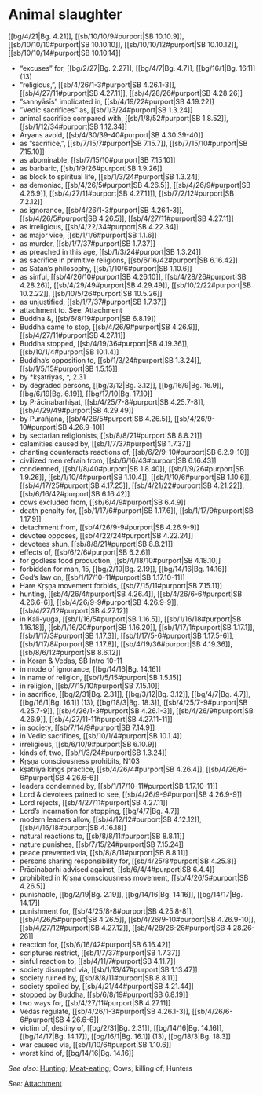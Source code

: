 # Animal slaughter

[[bg/4/21|Bg. 4.21]], [[sb/10/10/9#purport|SB 10.10.9]], [[sb/10/10/10#purport|SB 10.10.10]], [[sb/10/10/12#purport|SB 10.10.12]], [[sb/10/10/14#purport|SB 10.10.14]]

* “excuses” for, [[bg/2/27|Bg. 2.27]], [[bg/4/7|Bg. 4.7]], [[bg/16/1|Bg. 16.1]] (13)
* ”religious,”, [[sb/4/26/1-3#purport|SB 4.26.1-3]], [[sb/4/27/11#purport|SB 4.27.11]], [[sb/4/28/26#purport|SB 4.28.26]]
* ”sannyāsīs” implicated in, [[sb/4/19/22#purport|SB 4.19.22]]
* ”Vedic sacrifices” as, [[sb/1/3/24#purport|SB 1.3.24]]
* animal sacrifice compared with, [[sb/1/8/52#purport|SB 1.8.52]], [[sb/1/12/34#purport|SB 1.12.34]]
* Āryans avoid, [[sb/4/30/39-40#purport|SB 4.30.39-40]]
* as ”sacrifice,”, [[sb/7/15/7#purport|SB 7.15.7]], [[sb/7/15/10#purport|SB 7.15.10]]
* as abominable, [[sb/7/15/10#purport|SB 7.15.10]]
* as barbaric, [[sb/1/9/26#purport|SB 1.9.26]]
* as block to spiritual life, [[sb/1/3/24#purport|SB 1.3.24]]
* as demoniac, [[sb/4/26/5#purport|SB 4.26.5]], [[sb/4/26/9#purport|SB 4.26.9]], [[sb/4/27/11#purport|SB 4.27.11]], [[sb/7/2/12#purport|SB 7.2.12]]
* as ignorance, [[sb/4/26/1-3#purport|SB 4.26.1-3]], [[sb/4/26/5#purport|SB 4.26.5]], [[sb/4/27/11#purport|SB 4.27.11]]
* as irreligious, [[sb/4/22/34#purport|SB 4.22.34]]
* as major vice, [[sb/1/1/6#purport|SB 1.1.6]]
* as murder, [[sb/1/7/37#purport|SB 1.7.37]]
* as preached in this age, [[sb/1/3/24#purport|SB 1.3.24]]
* as sacrifice in primitive religions, [[sb/6/16/42#purport|SB 6.16.42]]
* as Satan’s philosophy, [[sb/1/10/6#purport|SB 1.10.6]]
* as sinful, [[sb/4/26/10#purport|SB 4.26.10]], [[sb/4/28/26#purport|SB 4.28.26]], [[sb/4/29/49#purport|SB 4.29.49]], [[sb/10/2/22#purport|SB 10.2.22]], [[sb/10/5/26#purport|SB 10.5.26]]
* as unjustified, [[sb/1/7/37#purport|SB 1.7.37]]
* attachment to. See: Attachment
* Buddha &, [[sb/6/8/19#purport|SB 6.8.19]]
* Buddha came to stop, [[sb/4/26/9#purport|SB 4.26.9]], [[sb/4/27/11#purport|SB 4.27.11]]
* Buddha stopped, [[sb/4/19/36#purport|SB 4.19.36]], [[sb/10/1/4#purport|SB 10.1.4]]
* Buddha’s opposition to, [[sb/1/3/24#purport|SB 1.3.24]], [[sb/1/5/15#purport|SB 1.5.15]]
* by *kṣatriyas, *, 2.31
* by degraded persons, [[bg/3/12|Bg. 3.12]], [[bg/16/9|Bg. 16.9]], [[bg/6/19|Bg. 6.19]], [[bg/17/10|Bg. 17.10]]
* by Prācīnabarhiṣat, [[sb/4/25/7-8#purport|SB 4.25.7-8]], [[sb/4/29/49#purport|SB 4.29.49]]
* by Purañjana, [[sb/4/26/5#purport|SB 4.26.5]], [[sb/4/26/9-10#purport|SB 4.26.9-10]]
* by sectarian religionists, [[sb/8/8/21#purport|SB 8.8.21]]
* calamities caused by, [[sb/1/7/37#purport|SB 1.7.37]]
* chanting counteracts reactions of, [[sb/6/2/9-10#purport|SB 6.2.9-10]]
* civilized men refrain from, [[sb/6/16/43#purport|SB 6.16.43]]
* condemned, [[sb/1/8/40#purport|SB 1.8.40]], [[sb/1/9/26#purport|SB 1.9.26]], [[sb/1/10/4#purport|SB 1.10.4]], [[sb/1/10/6#purport|SB 1.10.6]], [[sb/4/17/25#purport|SB 4.17.25]], [[sb/4/21/22#purport|SB 4.21.22]], [[sb/6/16/42#purport|SB 6.16.42]]
* cows excluded from, [[sb/6/4/9#purport|SB 6.4.9]]
* death penalty for, [[sb/1/17/6#purport|SB 1.17.6]], [[sb/1/17/9#purport|SB 1.17.9]]
* detachment from, [[sb/4/26/9-9#purport|SB 4.26.9-9]]
* devotee opposes, [[sb/4/22/24#purport|SB 4.22.24]]
* devotees shun, [[sb/8/8/21#purport|SB 8.8.21]]
* effects of, [[sb/6/2/6#purport|SB 6.2.6]]
* for godless food production, [[sb/4/18/10#purport|SB 4.18.10]]
* forbidden for man, 15, [[bg/2/19|Bg. 2.19]], [[bg/14/16|Bg. 14.16]]
* God’s law on, [[sb/1/17/10-11#purport|SB 1.17.10-11]]
* Hare Kṛṣṇa movement forbids, [[sb/7/15/11#purport|SB 7.15.11]]
* hunting, [[sb/4/26/4#purport|SB 4.26.4]], [[sb/4/26/6-6#purport|SB 4.26.6-6]], [[sb/4/26/9-9#purport|SB 4.26.9-9]], [[sb/4/27/12#purport|SB 4.27.12]]
* in Kali-yuga, [[sb/1/16/5#purport|SB 1.16.5]], [[sb/1/16/18#purport|SB 1.16.18]], [[sb/1/16/20#purport|SB 1.16.20]], [[sb/1/17/1#purport|SB 1.17.1]], [[sb/1/17/3#purport|SB 1.17.3]], [[sb/1/17/5-6#purport|SB 1.17.5-6]], [[sb/1/17/8#purport|SB 1.17.8]], [[sb/4/19/36#purport|SB 4.19.36]], [[sb/8/6/12#purport|SB 8.6.12]]
* in Koran & Vedas, SB Intro 10-11
* in mode of ignorance, [[bg/14/16|Bg. 14.16]]
* in name of religion, [[sb/1/5/15#purport|SB 1.5.15]]
* in religion, [[sb/7/15/10#purport|SB 7.15.10]]
* in sacrifice, [[bg/2/31|Bg. 2.31]], [[bg/3/12|Bg. 3.12]], [[bg/4/7|Bg. 4.7]], [[bg/16/1|Bg. 16.1]] (13), [[bg/18/3|Bg. 18.3]], [[sb/4/25/7-9#purport|SB 4.25.7-9]], [[sb/4/26/1-3#purport|SB 4.26.1-3]], [[sb/4/26/9#purport|SB 4.26.9]], [[sb/4/27/11-11#purport|SB 4.27.11-11]]
* in society, [[sb/7/14/9#purport|SB 7.14.9]]
* in Vedic sacrifices, [[sb/10/1/4#purport|SB 10.1.4]]
* irreligious, [[sb/6/10/9#purport|SB 6.10.9]]
* kinds of, two, [[sb/1/3/24#purport|SB 1.3.24]]
* Kṛṣṇa consciousness prohibits, N103
* kṣatriya kings practice, [[sb/4/26/4#purport|SB 4.26.4]], [[sb/4/26/6-6#purport|SB 4.26.6-6]]
* leaders condemned by, [[sb/1/17/10-11#purport|SB 1.17.10-11]]
* Lord & devotees pained to see, [[sb/4/26/9-9#purport|SB 4.26.9-9]]
* Lord rejects, [[sb/4/27/11#purport|SB 4.27.11]]
* Lord’s incarnation for stopping, [[bg/4/7|Bg. 4.7]]
* modern leaders allow, [[sb/4/12/12#purport|SB 4.12.12]], [[sb/4/16/18#purport|SB 4.16.18]]
* natural reactions to, [[sb/8/8/11#purport|SB 8.8.11]]
* nature punishes, [[sb/7/15/24#purport|SB 7.15.24]]
* peace prevented via, [[sb/8/8/11#purport|SB 8.8.11]]
* persons sharing responsibility for, [[sb/4/25/8#purport|SB 4.25.8]]
* Prācīnabarhi advised against, [[sb/6/4/4#purport|SB 6.4.4]]
* prohibited in Kṛṣṇa consciousness movement, [[sb/4/26/5#purport|SB 4.26.5]]
* punishable, [[bg/2/19|Bg. 2.19]], [[bg/14/16|Bg. 14.16]], [[bg/14/17|Bg. 14.17]]
* punishment for, [[sb/4/25/8-8#purport|SB 4.25.8-8]], [[sb/4/26/5#purport|SB 4.26.5]], [[sb/4/26/9-10#purport|SB 4.26.9-10]], [[sb/4/27/12#purport|SB 4.27.12]], [[sb/4/28/26-26#purport|SB 4.28.26-26]]
* reaction for, [[sb/6/16/42#purport|SB 6.16.42]]
* scriptures restrict, [[sb/1/7/37#purport|SB 1.7.37]]
* sinful reaction to, [[sb/4/11/7#purport|SB 4.11.7]]
* society disrupted via, [[sb/1/13/47#purport|SB 1.13.47]]
* society ruined by, [[sb/8/8/11#purport|SB 8.8.11]]
* society spoiled by, [[sb/4/21/44#purport|SB 4.21.44]]
* stopped by Buddha, [[sb/6/8/19#purport|SB 6.8.19]]
* two ways for, [[sb/4/27/11#purport|SB 4.27.11]]
* Vedas regulate, [[sb/4/26/1-3#purport|SB 4.26.1-3]], [[sb/4/26/6-6#purport|SB 4.26.6-6]]
* victim of, destiny of, [[bg/2/31|Bg. 2.31]], [[bg/14/16|Bg. 14.16]], [[bg/14/17|Bg. 14.17]], [[bg/16/1|Bg. 16.1]] (13), [[bg/18/3|Bg. 18.3]]
* war caused via, [[sb/1/10/6#purport|SB 1.10.6]]
* worst kind of, [[bg/14/16|Bg. 14.16]]

*See also:* [Hunting](entries/hunting.md); [Meat-eating](entries/meat-eating.md); Cows; killing of; Hunters

*See:* [Attachment](entries/attachment.md)

